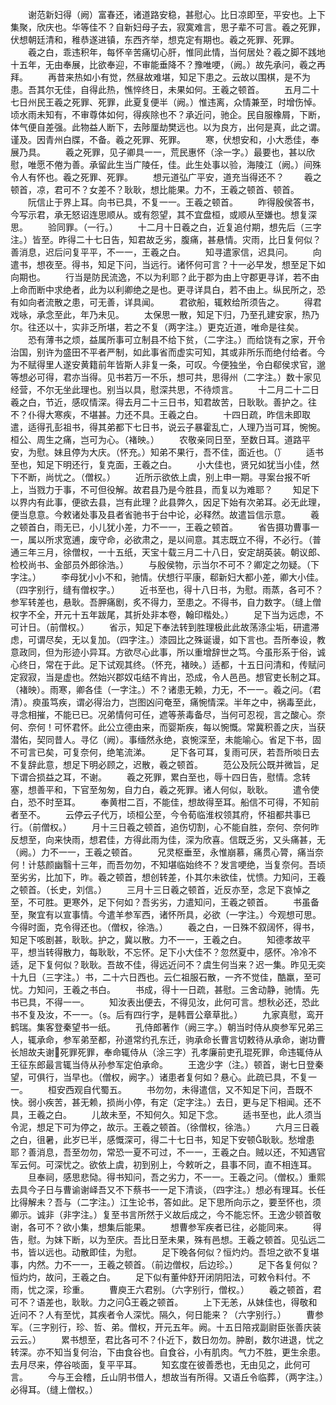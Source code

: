 <!-- { "loadSidebar": true } -->
　　谢范新妇得（阙）富春还，诸道路安稳，甚慰心。比日凉即至，平安也。上下集聚，欣庆也。华等佳不？自新妇母子去，寂寞难言，思子辈不可言。羲之死罪，伏想朝廷清和，稚恭遂进镇，东西齐举，想克定有期也。羲之死罪、死罪。
　　羲之白，乖违积年，每怀辛苦痛切心肝，惟同此情，当何居处？羲之脚不践地十五年，无由奉展，比欲奉迎，不审能垂降不？豫唯哽，（阙。）故先承问，羲之再拜。
　　再昔来热如小有觉，然昼故难堪，知足下患之。云故以围棋，是不为患。吾其尔无佳，自得此热，憔悴终日，未果如何。王羲之顿首。
　　五月二十七日州民王羲之死罪、死罪，此夏复便半（阙。）惟违离，众情兼至，时增伤悼。顷水雨未知有，不审尊体如何，得疾除也不？承近问，驰企。民自服橡屑，下断，体气便自差强。此物益人断下，去陟厘劫樊远也。以为良方，出何是真，此之谓。谨及。因青州白牒，不备。羲之死罪、死罪。
　　寒，伏想安和，小大悉佳，奉展乃具。
　　羲之死罪，见子卿具一一，荒民惠怀（涂一字。）最要也，甚以欣慰，唯愿不倦为善。承留此生当广陵任，佳。此生处事以验，海陵江（阙。）间殊令人有怀也。羲之死罪、死罪。
　　想元道弘广平安，道充当得还不？
　　羲之顿首，凉，君可不？女差不？耿耿，想比能果。力不，王羲之顿首、顿首。
　　阮信止于界上耳。向书已具，不复一一。王羲之顿首。
　　昨得殷侯答书，今写示君，承无怒诏连思顺从。或有怨望，其不宜盘桓，或顺从至嫌也。想复深思。
　　验同罪。（一行。）
　　十二月十日羲之白，近复追付期，想先后（三字注。）皆至。昨得二十七日告，知君故乏劣，腹痛，甚悬情。灾雨，比日复何似？善消息，迟后问复平平，不一一，王羲之白。
　　知寻遣家信，迟具问。
　　向遣书，想夜至。得书，知足下问，当远行。诸怀何可言？十一必早发，想至足下如向期也。
　　行当是防民流逸，不以为利耶？此于郡为由上守郡更寻详，若不由上命而断中求绝者，此为以利卿绝之是也。更寻详具白，若不由上。纵民所之，恐有如向者流散之患，可无善，详具闻。
　　君欲船，辄敕给所须告之。
　　得君戏咏，承念至此，年乃未见。
　　太保思一散，知足下归，乃至孔建安家，热乃尔。往还以十，实非乏所堪，若之不复（两字注。）更克近道，唯命是往矣。
　　恐有薄书之烦，益属所事可立制县不给下贫，（二字注。）而给饶有之家，开令治国，别许为盛田不平者严制，如此事省而虚实可知，其或非所乐而绝付给者。今为不赋得里人遂安黄籍前年皆斯人非复一条，可叹。今便独坐，令白郗侯求官，邈等想必可得，君亦当得。见书若万一不乐，想可共，思得州（二字注。）数十家见经营，不尔无坐此理也。别当以具，慰深共思，不待烦言。
　　十二月二十二日羲之白，节近，感叹情深。得去月二十三日书，知君故苦，日耿耿。善护之。往不？仆得大寒疾，不堪甚。力还不具。王羲之白。
　　十四日疏，昨信未即取遣，适得孔彭祖书，得其弟都下七日书，说云子暴霍乱亡，人理乃当可耳，惋惋。桓公、周生之痛，岂可为心。（褚映。）
　　农敬亲同日至，至数日耳。道路平安，为慰。妹且停为大庆。（怀充。）知弟不果行，吾不佳，面近也。（）
　　适书至也，知足下明还行，复克面，王羲之白。
　　小大佳也，贤兄如犹当小佳，然下不断，尚忧之。（僧权。）
　　近所示欲依上虞，别上申一期。寻案台报不听上，当戮力于事，不可但役解。故君县乃是今胜县，而复以为难耶？
　　知足下以界内有此事，便欲去县，岂有此理？此县弊久，因足下始有次弟耳。必无此理，便当息意。今敕诸处事及县者省驰书于台中论，必释然。故遣旨信示意。
　　羲之顿首白，雨无已，小儿犹小差，力不一一，王羲之顿首。
　　省告摄功曹事一一，属以所求宽逋，废守命，必欲肃之，是以间意。其志既立不得，不必行。（普通三年三月，徐僧权，一十五纸，天宝十载三月二十八日，安定胡英装。朝议郎、检校尚书、金部员外郎徐浩。）
　　与殷侯物，示当尔不可不？卿定之勿疑。（下字注。）
　　李母犹小小不和，驰情。伏想行平康，郗新妇大都小差，卿大小佳。（四字别行，缝有僧权字。）
　　近书至也，得十八日书，为慰。雨蒸，各可不？参军转差也，悬耿。吾胛痛剧，炙不得力，至患之。不得书，自力数字。（缝上僧权字不全，开元十五年跋尾，其折处非本卷，翰印楷处。）
　　足下当为远虑，不可计日。（前僧权。）
　　省示，知足下奉法转到胜理极此此故荡涤尘垢，研遣滞虑，可谓尽矣，无以复加。（四字注。）漆园比之殊诞谩，如下言也。吾所奉设，教意政同，但为形迹小异耳。方欲尽心此事，所以重增辞世之笃。今虽形系于俗，诚心终日，常在于此。足下试观其终。（怀充，褚映。）适都，十五日问清和，传赋问定寂寂，当是虚也。然始兴郡奴屯结不肯出，恐成，令人邑邑。想官吏长制之耳。（褚映）。雨寒，卿各佳（一字注。）不？诸患无赖，力无，不一一。羲之问。（君清）。瘐虽笃疾，谓必得治力，岂图凶问奄至，痛惋情深。半年之中，祸毒至此，寻念相摧，不能已已。况弟情何可任，遮等荼毒备尽，当何可忍视，言之酸心。奈何、奈何！可怀君怀。此公立德由来，而婴斯疾，每以惋慨。常冀积善之庆，当获潜佑，契同昔人。寻亿（阙）。事缅然永绝，哀惋深至，未能喻心。省足下书，固不可言已矣，可复奈何，绝笔流涕。
　　足下各可耳，复雨可厌，若吾所啖日去不复辞此意，想足下明必顾之，迟散，羲之顿首。
　　范公及阮公既并微旨，足下谓合损益之耳，不谢。
　　羲之死罪，累白至也，辱十四日告，慰情。念转塞，想善平和，下官至匆匆，自力白，羲之死罪。诸人何似，耿耿。
　　遣令使白，恐不时至耳。
　　奉黄柑二百，不能佳，想故得至耳。船信不可得，不知前者至不。
　　云停云子代万，顷桓公至，今令荀临淮权领其府，怀祖都共事已行。（前僧权。）
　　月十三日羲之顿首，追伤切割，心不能自胜，奈何、奈何昨反想至，向来快雨，想君佳，方得此雨为佳，深为欣喜。信既乏劣，又头痛甚，无（阙。）力不一一，王羲之顿首。
　　兄灵枢垂至，永惟崩慕，痛贯心膂，痛当奈何！计慈颜幽翳十三年，而吾勿勿，不知堪临始终不？发言哽绝，当复奈何。吾顷至劣劣，比加下，昨。羲之顿首，想创转差，仆其尔未欲佳，忧愦。力知问，王羲之顿首。（长史，刘信。）
　　三月十三日羲之顿首，近反亦至，念足下哀悼之至，不可胜。更寒外，足下何如？吾劣劣，力遣知问，王羲之顿首。
　　书虽备至，聚宜有以宣事情。今遣羊参军西，诸怀所具，必欲（一字注。）今观想可思。今得时面，克令得还也。（僧权，徐浩。）
　　羲之白，一日殊不叙阔怀，得书，知足下咳剧甚，耿耿。护之，冀以散。力不一一，王羲之白。
　　知德孝故平平，想当转得散力，每耿耿，不忘怀。足下小大佳不？忽然夏中，感怀。冷冷不适，足下复何似？耿耿。吾故不佳，得远近问不？虞生何当来？迟一集。昨见无奕十九日（三字注。）书，二十六日西也。云仁祖服石散，一齐不觉佳，酷羸，至可忧。力知问，王羲之书白。
　　书成，得十一日疏，甚慰。三舍动静，驰情。先书已具，不得一一。
　　知汝表出便去，不得见汝，此何可言。想秋必还，恐此书不复及汝，不一一。（。后有四行字，是韩晋公章草批。）
　　九家真慰，鸾开鹤瑞。集客登秦望书一纸。
　　孔侍郎著作（阙三字。）朝当时侍从庾参军兄弟三人，辄承命，参军弟至都，孙道常约孔东迁，驹承命长曹言切敕待从承命，谢功曹长旭故夫谢死罪死罪，奉命辄侍从（涂三字）孔孝廉前吏孔琨死罪，命违辄侍从王征东郎最言辄当侍从孙参军定伯承命。
　　王逸少字（注。）顿首，谢七日登秦望，可俱行，当早也。（僧权，阙字。）诸患者复何如？悬心。此疏已具，不复一一。
　　桓安西观自代蜀五。
　　书勿勿，未得遣信，又不知足下问，吾既不快。弱小疾苦，甚无赖，损尚小停，有定（定字注。）去日，更与足下相闻。还不具，王羲之白。
　　儿故未至，不知何久。知足下念。
　　适书至也，此人须当令泥，想足下可为停之，故示。王羲之顿首。（徐僧权，徐浩。）
　　六月三日羲之白，徂暑，此岁已半，感慨深可，得二十七日书，知足下安顿耿耿。愁增患耶？善消息，吾至勿勿，常恐一夏不可过，不一一，王羲之白。贼以还，不知遇官军云何。可深忧之。欲依上虞，初到别上，今敕听之，县事不同，直不相连耳。
　　旦奉祠，感思悲恸。得书知问，吾之劣力，不一一。王羲之问。（僧权。）重熙去具今子日与曹谕谢峄吾又不下蔡书一一足下清谈，（四字注。）想必有理耳。长任比得解未？吾与（二字注。）江生论书，答如此。足下思所向示之，要至怀也，须卿示。诚非（非字注。）复至书言所然于义故后成之，今不能忘怀。王逸少顿首敬谢，各可不？欲小集，想集后能果。
　　想曹参军疾者已往，必能同来。
　　得告，慰。为妹下断，以为至庆。吾比日至未果，殊有邑想。王羲之顿首。见弘远二书，皆以远也。动散即佳，为慰。
　　足下晚各何似？恒灼灼。吾坦之欲不复堪事，内然。力不一一，王羲之顿首。（前边僧权，后边珍。）
　　足下各复何似？恒灼灼，故问，王羲之白。
　　足下似有董仲舒开闭阴阳法，可敕令料付。不雨，忧之深，珍重。
　　曹庾王六君别。（六字别行，僧权。）
　　羲之顿首，君可不？语差也，耿耿。力之问王羲之顿首。
　　上下无恙，从妹佳也，得敬和近问不？人有至忧，其疾者令人深忧。隔久，何日能来？（六字别行。）
　　曹参军。（三字别行，珍、哲、弟。僧权，开元五年。阙。十五日陪戎副尉臣张善庆装云云。）
　　累书想至，君比各可不？仆近下，数日勿勿。肿剧，数尔进退，忧之转深。亦不知当复何治，下由食谷也。自食谷，小有肌肉。气力不胜，更生余患。去月尽来，停谷啖面，复平平耳。
　　知玄度在彼善悉也，无由见之，此何可言。
　　今与王会稽，丘山阴书借人，想故当有所得。又语丘令临葬，（两字注。）必得耳。（缝上僧权。）
